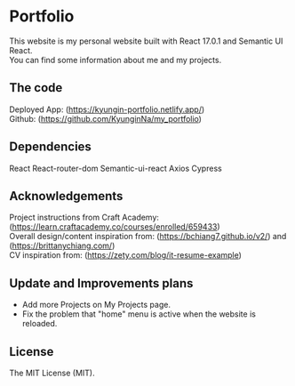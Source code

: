 # Portfolio

This website is my personal website built with React 17.0.1 and Semantic UI React.  
You can find some information about me and my projects.

## The code

Deployed App: (https://kyungin-portfolio.netlify.app/)  
Github: (https://github.com/KyunginNa/my_portfolio)

## Dependencies

React
React-router-dom
Semantic-ui-react
Axios
Cypress

## Acknowledgements

Project instructions from Craft Academy: (https://learn.craftacademy.co/courses/enrolled/659433)  
Overall design/content inspiration from: (https://bchiang7.github.io/v2/) and (https://brittanychiang.com/)  
CV inspiration from: (https://zety.com/blog/it-resume-example)

## Update and Improvements plans

- Add more Projects on My Projects page.
- Fix the problem that "home" menu is active when the website is reloaded.

## License

The MIT License (MIT).
